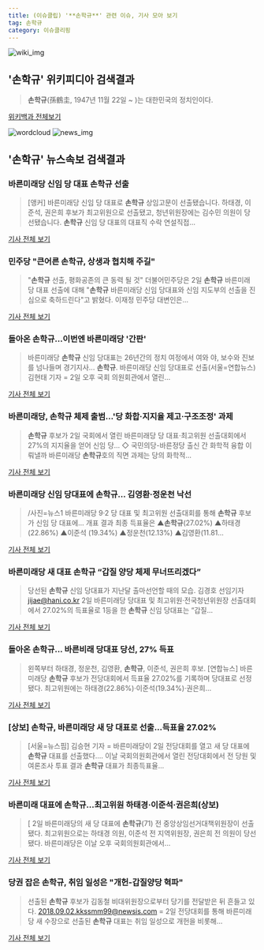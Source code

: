 ```yaml
---
title: (이슈클립) '**손학규**' 관련 이슈, 기사 모아 보기
tag: 손학규
category: 이슈클리핑
---
```

![wiki_img](https://user-images.githubusercontent.com/42597476/44503234-41136a80-a6d0-11e8-9071-6fc6418eafe4.png)
## **'**손학규**'** 위키피디아 검색결과
>**손학규**(孫鶴圭, 1947년 11월 22일 ~ )는 대한민국의 정치인이다.

<a href="https://ko.wikipedia.org/wiki/손학규" target="_blank">위키백과 전체보기</a>

![wordcloud](https://s3.ap-northeast-2.amazonaws.com/lyrics101-wordcloud/2018-09-02-1535874186.png)
![news_img](https://user-images.githubusercontent.com/42597476/44507050-1206f400-a6e4-11e8-8d98-7ffbfebb353f.png)
## **'**손학규**'** 뉴스속보 검색결과
### 바른미래당 신임 당 대표 **손학규** 선출

>[앵커] 바른미래당 신임 당 대표로 **손학규** 상임고문이 선출됐습니다. 하태경, 이준석, 권은희 후보가 최고위원으로 선출됐고, 청년위원장에는 김수민 의원이 당선됐습니다. **손학규** 신임 당 대표의 대표직 수락 연설직접...

<a href="http://www.ytn.co.kr/_ln/0101_201809021605329565" target="_blank">기사 전체 보기</a>

### 민주당 "큰어른 **손학규**, 상생과 협치해 주길"

>"**손학규** 선출, 평화공존의 큰 동력 될 것" 더불어민주당은 2일 **손학규** 바른미래당 대표 선출에 대해 "**손학규** 바른미래당 신임 당대표와 신임 지도부의 선출을 진심으로 축하드린다"고 밝혔다. 이재정 민주당 대변인은...

<a href="http://www.viewsnnews.com/article?q=161001" target="_blank">기사 전체 보기</a>

### 돌아온 **손학규**…이번엔 바른미래당 '간판'

>바른미래당 **손학규** 신임 당대표는 26년간의 정치 여정에서 여와 야, 보수와 진보를 넘나들며 경기지사... **손학규**. 바른미래당 신임 당대표로 선출(서울=연합뉴스) 김현태 기자 = 2일 오후 국회 의원회관에서 열린...

<a href="http://app.yonhapnews.co.kr/YNA/Basic/SNS/r.aspx?c=AKR20180831151400001&did=1195m" target="_blank">기사 전체 보기</a>

### 바른미래당, **손학규** 체제 출범…'당 화합·지지율 제고·구조조정' 과제

>**손학규** 후보가 2일 국회에서 열린 바른미래당 당 대표·최고위원 선출대회에서 27%의 지지율을 얻어 신임 당... ◇ 국민의당-바른정당 출신 간 화학적 융합 이뤄낼까 바른미래당 **손학규**호의 직면 과제는 당의 화학적...

<a href="http://news.chosun.com/site/data/html_dir/2018/09/02/2018090201205.html?utm_source=naver&utm_medium=original&utm_campaign=news" target="_blank">기사 전체 보기</a>

### 바른미래당 신임 당대표에 **손학규**… 김영환·정운천 낙선

>/사진=뉴스1 바른미래당 9·2 당 대표 및 최고위원 선출대회를 통해 **손학규** 후보가 신임 당 대표에... 개표 결과 최종 득표율은 ▲**손학규**(27.02%) ▲하태경(22.86%) ▲이준석 (19.34%) ▲정운천(12.13%) ▲김영환(11.81...

<a href="http://moneys.mt.co.kr/news/mwView.php?no=2018090216118045954" target="_blank">기사 전체 보기</a>

### 바른미래당 새 대표 **손학규** “갑질 양당 체제 무너뜨리겠다”

>당선된 **손학규** 신임 당대표가 지난달 출마선언할 때의 모습. 김경호 선임기자 jijae@hani.co.kr 2일 바른미래당 당대표 및 최고위원·전국청년위원장 선출대회에서 27.02%의 득표율로 1등을 한 **손학규** 신임 당대표는 “갑질...

<a href="http://www.hani.co.kr/arti/politics/assembly/860289.html" target="_blank">기사 전체 보기</a>

### 돌아온 **손학규**... 바른비래 당대표 당선, 27% 득표

>왼쪽부터 하태경, 정운천, 김영환, **손학규**, 이준석, 권은희 후보. [연합뉴스] 바른미래당 **손학규** 후보가 전당대회에서 득표율 27.02%를 기록하며 당대표로 선정됐다. 최고위원에는 하태경(22.86%)·이준석(19.34%)·권은희...

<a href="http://news.joins.com/article/olink/22526673" target="_blank">기사 전체 보기</a>

### [상보] **손학규**, 바른미래당 새 당 대표로 선출...득표율 27.02%

>[서울=뉴스핌] 김승현 기자 = 바른미래당이 2일 전당대회를 열고 새 당 대표에 **손학규** 대표를 선출했다.... 이날 국회의원회관에서 열린 전당대회에서 전 당원 및 여론조사 투표 결과 **손학규** 대표가 최종득표율...

<a href="http://www.newspim.com/news/view/20180902000064" target="_blank">기사 전체 보기</a>

### 바른미래 대표에 **손학규**…최고위원 하태경·이준석·권은희(상보)

>[ 2일 바른미래당의 새 당 대표에 **손학규**(71) 전 중앙상임선거대책위원장이 선출됐다. 최고위원으로는 하태경 의원, 이준석 전 지역위원장, 권은희 전 의원이 당선됐다. 바른미래당은 이날 오후 국회의원회관에서...

<a href="http://view.asiae.co.kr/news/view.htm?idxno=2018090215484860561" target="_blank">기사 전체 보기</a>

### 당권 잡은 **손학규**, 취임 일성은 "개헌-갑질양당 혁파"

>선출된 **손학규** 후보가 김동철 비대위원장으로부터 당기를 전달받은 뒤 흔들고 있다. 2018.09.02.kkssmm99@newsis.com = 2일 전당대회를 통해 바른미래당 새 수장으로 선출된 **손학규** 대표는 취임 일성으로 개헌을 비롯해...

<a href="http://www.newsis.com/view/?id=NISX20180902_0000406975&cID=10301&pID=10300" target="_blank">기사 전체 보기</a>


